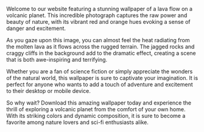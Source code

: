 <!--
Write me content for website with wallpaper "A photograph of a lava flow on a volcanic planet, with the red and orange colors evoking a sense of danger and excitement."
-->

<!--font:"Open Sans"-->

Welcome to our website featuring a stunning wallpaper of a lava flow on a volcanic planet. This incredible photograph captures the raw power and beauty of nature, with its vibrant red and orange hues evoking a sense of danger and excitement.

As you gaze upon this image, you can almost feel the heat radiating from the molten lava as it flows across the rugged terrain. The jagged rocks and craggy cliffs in the background add to the dramatic effect, creating a scene that is both awe-inspiring and terrifying.

Whether you are a fan of science fiction or simply appreciate the wonders of the natural world, this wallpaper is sure to captivate your imagination. It is perfect for anyone who wants to add a touch of adventure and excitement to their desktop or mobile device.

So why wait? Download this amazing wallpaper today and experience the thrill of exploring a volcanic planet from the comfort of your own home. With its striking colors and dynamic composition, it is sure to become a favorite among nature lovers and sci-fi enthusiasts alike.

